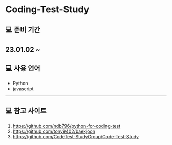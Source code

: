 # Coding-Test-Study

## 💻 준비 기간
23.01.02 ~
----
## 💻 사용 언어
- Python
- javascript
----
## 💻 참고 사이트
1) https://github.com/ndb796/python-for-coding-test
2) https://github.com/tony9402/baekjoon
3) https://github.com/CodeTest-StudyGroup/Code-Test-Study
